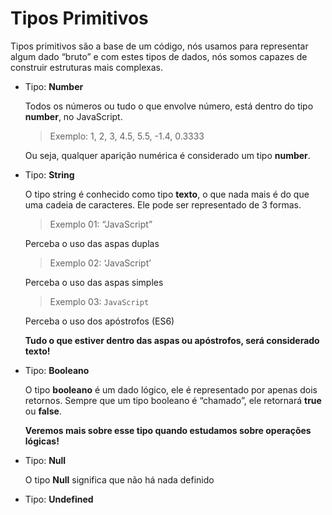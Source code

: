 # Tipos Primitivos

Tipos primitivos são a base de um código, nós usamos para representar algum dado “bruto” e com estes tipos de dados, nós somos capazes de construir estruturas mais complexas.

- Tipo: **Number**
    
    Todos os números ou tudo o que envolve número, está dentro do tipo **********number**********, no JavaScript.
    
    > Exemplo: 1, 2, 3, 4.5, 5.5, -1.4, 0.3333
    > 
    
    Ou seja, qualquer aparição numérica é considerado um tipo ************number************.
    
- Tipo: ************String************
    
    O tipo string é conhecido como tipo ********texto********, o que nada mais é do que uma cadeia de caracteres. Ele pode ser representado de 3 formas.
    
    > Exemplo 01: “JavaScript”
    > 
    
    Perceba o uso das aspas duplas
    
    > Exemplo 02: ‘JavaScript’
    > 
    
    Perceba o uso das aspas simples
    
    > Exemplo 03: `JavaScript`
    > 
    
    Perceba o uso dos apóstrofos (ES6)
    
    **Tudo o que estiver dentro das aspas ou apóstrofos, será considerado texto!**
    
- Tipo: ******Booleano******
    
    O tipo ****************booleano**************** é um dado lógico, ele é representado por apenas dois retornos. Sempre que um tipo booleano é “chamado”, ele retornará **********true********** ou **********false**********.
    
    ****Veremos mais sobre esse tipo quando estudamos sobre operações lógicas!****
    
- Tipo: ****Null****
    
    O tipo **Null** significa que não há nada definido
    
- Tipo: ******************Undefined******************
